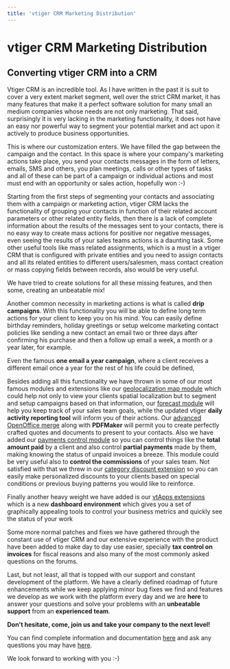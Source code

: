 ```yaml
---
title: 'vtiger CRM Marketing Distribution'
---
```


vtiger CRM Marketing Distribution
=================================

Converting vtiger CRM into a CRM
--------------------------------

Vtiger CRM is an incredible tool. As I have written in the past it is
suit to cover a very extent market segment, well over the strict CRM
market, it has many features that make it a perfect software solution
for many small an medium companies whose needs are not only marketing.
That said, surprisingly it is very lacking in the marketing
functionality, it does not have an easy nor powerful way to segment your
potential market and act upon it actively to produce business
opportunities.

This is where our customization enters. We have filled the gap between
the campaign and the contact. In this space is where your company's
marketing actions take place, you send your contacts messages in the
form of letters, emails, SMS and others, you plan meetings, calls or
other types of tasks and all of these can be part of a campaign or
individual actions and most must end with an opportunity or sales
action, hopefully won :-)

Starting from the first steps of segmenting your contacts and
associating them with a campaign or marketing action, vtiger CRM lacks
the functionality of grouping your contacts in function of their related
account parameters or other related entity fields, then there is a lack
of complete information about the results of the messages sent to your
contacts, there is no easy way to create mass actions for positive nor
negative messages, even seeing the results of your sales teams actions
is a daunting task. Some other useful tools like mass related
assignments, which is a must in a vtiger CRM that is configured with
private entities and you need to assign contacts and all its related
entities to different users/salesmen, mass contact creation or mass
copying fields between records, also would be very useful.

We have tried to create solutions for all these missing features, and
then some, creating an unbeatable mix!

Another common necessity in marketing actions is what is called **drip
campaigns**. With this functionality you will be able to define long
term actions for your client to keep you on his mind. You can easily
define birthday reminders, holiday greetings or setup welcome marketing
contact policies like sending a new contact an email two or three days
after confirming his purchase and then a follow up email a week, a month
or a year later, for example.

Even the famous **one email a year campaign**, where a client receives a
different email once a year for the rest of his life could be defined,

Besides adding all this functionality we have thrown in some of our most
famous modules and extensions like our [geolocalization map
module](/en/mapenhancements) which could help not only to view your
clients spatial localization but to segment and setup campaigns based on
that information, our [forecast module](/en/vtigerforecast) will help
you keep track of your sales team goals, while the updated vtiger
**daily activity reporting tool** will inform you of their actions. Our
[advanced OpenOffice merge](/en/vtgendoc) along with **PDFMaker** will
permit you to create perfectly crafted quotes and documents to present
to your contacts. Also we have added our [payments control
module](/en/paymentmodule) so you can control things like the **total
amount paid** by a client and also control **partial payments** made by
them, making knowing the status of unpaid invoices a breeze. This module
could be very useful also to **control the commissions** of your sales
team. Not satisfied with that we threw in our [category discount
extension](/en/vtigerdtoproductline) so you can easily make personalized
discounts to your clients based on special conditions or previous buying
patterns you would like to reinforce.

Finally another heavy weight we have added is our [vtApps
extensions](/en/vtapps) which is a new **dashboard environment** which
gives you a set of graphically appealing tools to control your business
metrics and quickly see the status of your work

Some more normal patches and fixes we have gathered through the constant
use of vtiger CRM and our extensive experience with the product have
been added to make day to day use easier, specially **tax control on
invoices** for fiscal reasons and also many of the most commonly asked
questions on the forums.

Last, but not least, all that is topped with our support and constant
development of the platform. We have a clearly defined roadmap of future
enhancements while we keep applying minor bug fixes we find and features
we develop as we work with the platform every day and we are **here** to
answer your questions and solve your problems with an **unbeatable
support** from an **experienced team**.

**Don't hesitate, come, join us and take your company to the next
level!**

You can find complete information and documentation
[here](/en/vtmarketing) and ask any questions you may have
[here](/en/contact).

We look forward to working with you :-)
